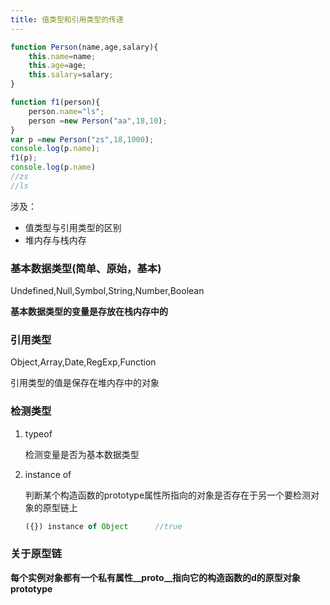 ```yaml
---
title: 值类型和引用类型的传递
---
```


```js
function Person(name,age,salary){
	this.name=name;
	this.age=age;
	this.salary=salary;
}

function f1(person){
	person.name="ls";
	person =new Person("aa",18,10);
}
var p =new Person("zs",18,1000);
console.log(p.name);
f1(p);
console.log(p.name)
//zs
//ls
```

涉及：

- 值类型与引用类型的区别
- 堆内存与栈内存

### 基本数据类型(简单、原始，基本)

Undefined,Null,Symbol,String,Number,Boolean

**基本数据类型的变量是存放在栈内存中的**

### 引用类型

Object,Array,Date,RegExp,Function

引用类型的值是保存在堆内存中的对象

### 检测类型

1. typeof

   检测变量是否为基本数据类型

2. instance of

   判断某个构造函数的prototype属性所指向的对象是否存在于另一个要检测对象的原型链上

   ```js
   ({}) instance of Object		//true
   ```

### 关于原型链

**每个实例对象都有一个私有属性__proto__指向它的构造函数的d的原型对象prototype**

